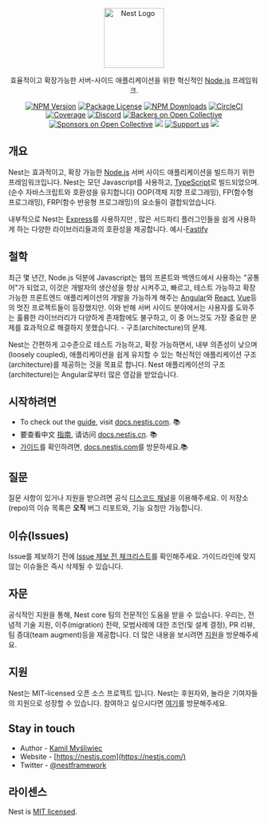 <p align="center">
  <a href="http://nestjs.com/" target="blank"><img src="https://nestjs.com/img/logo-small.svg" width="120" alt="Nest Logo" /></a>
</p>

[circleci-image]: https://img.shields.io/circleci/build/github/nestjs/nest/master?token=abc123def456
[circleci-url]: https://circleci.com/gh/nestjs/nest

  <p align="center">효율적이고 확장가능한 서버-사이드 애플리케이션을 위한 혁신적인 <a href="http://nodejs.org" target="_blank">Node.js</a> 프레임워크.</p>
    <p align="center">
<a href="https://www.npmjs.com/~nestjscore" target="_blank"><img src="https://img.shields.io/npm/v/@nestjs/core.svg" alt="NPM Version" /></a>
<a href="https://www.npmjs.com/~nestjscore" target="_blank"><img src="https://img.shields.io/npm/l/@nestjs/core.svg" alt="Package License" /></a>
<a href="https://www.npmjs.com/~nestjscore" target="_blank"><img src="https://img.shields.io/npm/dm/@nestjs/common.svg" alt="NPM Downloads" /></a>
<a href="https://circleci.com/gh/nestjs/nest" target="_blank"><img src="https://img.shields.io/circleci/build/github/nestjs/nest/master" alt="CircleCI" /></a>
<a href="https://coveralls.io/github/nestjs/nest?branch=master" target="_blank"><img src="https://coveralls.io/repos/github/nestjs/nest/badge.svg?branch=master#9" alt="Coverage" /></a>
<a href="https://discord.gg/G7Qnnhy" target="_blank"><img src="https://img.shields.io/badge/discord-online-brightgreen.svg" alt="Discord"/></a>
<a href="https://opencollective.com/nest#backer" target="_blank"><img src="https://opencollective.com/nest/backers/badge.svg" alt="Backers on Open Collective" /></a>
<a href="https://opencollective.com/nest#sponsor" target="_blank"><img src="https://opencollective.com/nest/sponsors/badge.svg" alt="Sponsors on Open Collective" /></a>
  <a href="https://paypal.me/kamilmysliwiec" target="_blank"><img src="https://img.shields.io/badge/Donate-PayPal-ff3f59.svg"/></a>
    <a href="https://opencollective.com/nest#sponsor"  target="_blank"><img src="https://img.shields.io/badge/Support%20us-Open%20Collective-41B883.svg" alt="Support us"></a>
  <a href="https://twitter.com/nestframework" target="_blank"><img src="https://img.shields.io/twitter/follow/nestframework.svg?style=social&label=Follow"></a>
</p>
  <!--[![Backers on Open Collective](https://opencollective.com/nest/backers/badge.svg)](https://opencollective.com/nest#backer)
  [![Sponsors on Open Collective](https://opencollective.com/nest/sponsors/badge.svg)](https://opencollective.com/nest#sponsor)-->

## 개요

Nest는 효과적이고, 확장 가능한 <a href="http://nodejs.org" target="_blank">Node.js</a> 서버 사이드 애플리케이션을 빌드하기 위한 프레임워크입니다. Nest는 모던 Javascript를 사용하고, <a href="http://www.typescriptlang.org" target="_blank">TypeScript</a>로 빌드되었으며.(순수 자바스크립트와 호환성을 유지합니다)  OOP(객체 지향 프로그래밍), FP(함수형 프로그래밍), FRP(함수 반응형 프로그래밍)의 요소들이 결합되었습니다.

<p>내부적으로 Nest는 <a href="https://expressjs.com/" target="_blank">Express</a>를 사용하지만 , 많은 서드파티 플러그인들을 쉽게 사용하게 하는 다양한 라이브러리들과의 호환성을 제공합니다. 예시-<a href="https://github.com/fastify/fastify" target="_blank">Fastify</a></p>

## 철학

<p>최근 몇 년간, Node.js 덕분에 Javascript는 웹의 프론트와 백엔드에서 사용하는 "공통어"가 되었고, 이것은 개발자의 생산성을 향상 시켜주고, 빠르고, 테스트 가능하고 확장가능한 프론트엔드 애플리케이션의 개발을 가능하게 해주는 <a href="https://angular.io/" target="_blank">Angular</a>와 <a href="https://github.com/facebook/react" target="_blank">React</a>, <a href="https://github.com/vuejs/vue" target="_blank">Vue</a>등의 멋진 프로젝트들이 등장했지만. 이와 반해 서버 사이드 분야에서는 사용자를 도와주는 훌륭한 라이브러리가 다양하게 존재함에도 불구하고, 이 중 어느것도 가장 중요한 문제를 효과적으로 해결하지 못했습니다. - 구조(architecture)의 문제.</p>
<p>Nest는 간편하게 고수준으로 테스트 가능하고, 확장 가능하면서, 내부 의존성이 낮으며(loosely coupled), 애플리케이션을 쉽게 유지할 수 있는 혁신적인 애플리케이션 구조(architecture)를 제공하는 것을 목표로 합니다. Nest 애플리케이션의 구조(architecture)는 Angular로부터 많은 영감을 받았습니다. </p>

## 시작하려면

* To check out the [guide](https://docs.nestjs.com), visit [docs.nestjs.com](https://docs.nestjs.com). :books:
* 要查看中文 [指南](readme_zh.md), 请访问 [docs.nestjs.cn](https://docs.nestjs.cn). :books:
* [가이드](readme_kr.md)를 확인하려면, [docs.nestjs.com](https://docs.nestjs.com)를 방문하세요.:books: 

## 질문

질문 사항이 있거나 지원을 받으려면 공식 [디스코드 채널](https://discord.gg/G7Qnnhy)을 이용해주세요.
이 저장소(repo)의 이슈 목록은 **오직** 버그 리포트와, 기능 요청만 가능합니다. 


## 이슈(Issues)


 Issue를 제보하기 전에 [Issue 제보 전 체크리스트](https://github.com/nestjs/nest/blob/master/CONTRIBUTING.md#-submitting-an-issue)를 확인해주세요. 가이드라인에 맞지 않는 이슈들은 즉시 삭제될 수 있습니다.


## 자문

공식적인 지원을 통해, Nest core 팀의 전문적인 도움을 받을 수 있습니다. 우리는, 전념적 기술 지원, 이주(migration) 전략, 모범사례에 대한 조언(및 설계 결정), PR 리뷰, 팀 증대(team augment)등을 제공합니다. 더 많은 내용을 보시려면 [지원](https://enterprise.nestjs.com)을 방문해주세요.

## 지원

Nest는 MIT-licensed 오픈 소스 프로젝트 입니다. Nest는 후원자와, 놀라운 기여자들의 지원으로 성장할 수 있습니다. 참여하고 싶으시다면 [여기](https://docs.nestjs.com/support)를 방문해주세요.

## Stay in touch

* Author - [Kamil Myśliwiec](https://twitter.com/kammysliwiec)
* Website - [https://nestjs.com](https://nestjs.com/)
* Twitter - [@nestframework](https://twitter.com/nestframework)

## 라이센스

Nest is [MIT licensed](LICENSE).
